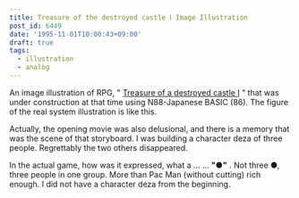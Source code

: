 ```yaml
---
title: Treasure of the destroyed castle Ⅰ Image Illustration
post_id: 6449
date: '1995-11-01T10:00:43+09:00'
draft: true
tags:
  - illustration
  - analog
---
```


An image illustration of RPG, " [Treasure of a destroyed castle I](https://danmaq.com/6338) " that was under construction at that time using N88-Japanese BASIC (86). The figure of the real system illustration is like this.

Actually, the opening movie was also delusional, and there is a memory that was the scene of that storyboard. I was building a character deza of three people. Regrettably the two others disappeared.

In the actual game, how was it expressed, what a ... ... **"●"** . Not three ●, three people in one group. More than Pac Man (without cutting) rich enough. I did not have a character deza from the beginning.
